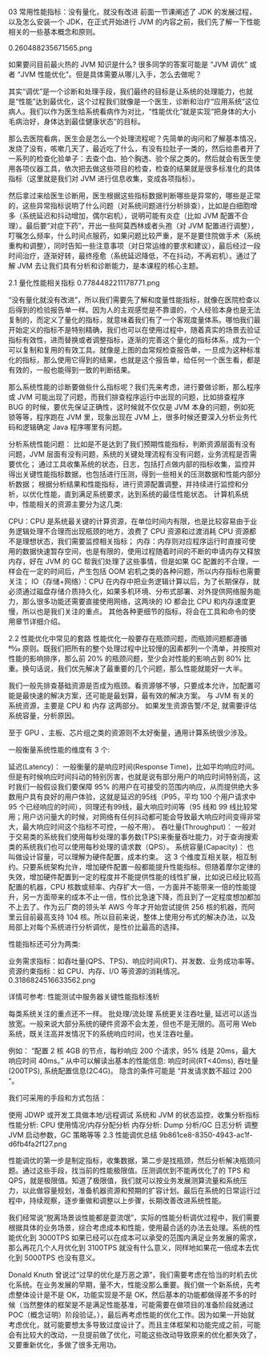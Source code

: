03 常用性能指标：没有量化，就没有改进
前面一节课阐述了 JDK 的发展过程，以及怎么安装一个 JDK，在正式开始进行 JVM 的内容之前，我们先了解一下性能相关的一些基本概念和原则。

0.260488235671565.png

如果要问目前最火热的 JVM 知识是什么? 很多同学的答案可能是 “JVM 调优” 或者 “JVM 性能优化”。但是具体需要从哪儿入手，怎么去做呢？

其实“调优”是一个诊断和处理手段，我们最终的目标是让系统的处理能力，也就是“性能”达到最优化，这个过程我们就像是一个医生，诊断和治疗“应用系统”这位病人。我们以作为医生给系统看病作为对比，“性能优化”就是实现“把身体的大小毛病治好，身体达到最佳健康状态”的目标。

那么去医院看病，医生会是怎么一个处理流程呢？先简单的询问和了解基本情况，发烧了没有，咳嗽几天了，最近吃了什么，有没有拉肚子一类的，然后给患者开了一系列的检查化验单子：去查个血、拍个胸透、验个尿之类的。然后就会有医生使用各项仪器工具，依次把去做这些项目的检查，检查的结果就是很多标准化的具体指标（这里就是我们对 JVM 进行信息收集，变成各项指标）。

然后拿过来给医生诊断用，医生根据这些指标数据判断哪些是异常的，哪些是正常的，这些异常指标说明了什么问题（对系统问题进行分析排查），比如是白细胞增多（系统延迟和抖动增加，偶尔宕机），说明可能有炎症（比如 JVM 配置不合理）。最后要“对症下药”，开出一些阿莫西林或者头孢（对 JVM 配置进行调整），叮嘱怎么频率，什么时间点服药，如果问题比较严重，是不是要住院做手术（系统重构和调整），同时告知一些注意事项（对日常运维的要求和建议），最后经过一段时间治疗，逐渐好转，最终痊愈（系统延迟降低，不在抖动，不再宕机）。通过了解 JVM 去让我们具有分析和诊断能力，是本课程的核心主题。

2.1 量化性能相关指标
0.7784482211178771.png

“没有量化就没有改进”，所以我们需要先了解和度量性能指标，就像在医院检查以后得到的检验报告单一样。因为人的主观感觉是不靠谱的，个人经验本身也是无法复制的，而定义了量化的指标，就意味着我们有了一个客观度量体系。哪怕我们最开始定义的指标不是特别精确，我们也可以在使用过程中，随着真实的场景去验证指标有效性，进而替换或者调整指标，逐渐的完善这个量化的指标体系，成为一个可以复制和复用的有效工具。就像是上图的血常规检查报告单，一旦成为这种标准化的指标，那么使用它得到的结果，也就是这个报告单，给任何一个医生看，都是有效的，一般也能得到一致的判断结果。

那么系统性能的诊断要做些什么指标呢？我们先来考虑，进行要做诊断，那么程序或 JVM 可能出现了问题，而我们排查程序运行中出现的问题，比如排查程序 BUG 的时候，要优先保证正确性，这时候就不仅仅是 JVM 本身的问题，例如死锁等等，程序跑在 JVM 里，现象出现在 JVM 上，很多时候还要深入分析业务代码和逻辑确定 Java 程序哪里有问题。

分析系统性能问题： 比如是不是达到了我们预期性能指标，判断资源层面有没有问题，JVM 层面有没有问题，系统的关键处理流程有没有问题，业务流程是否需要优化；
通过工具收集系统的状态，日志，包括打点做内部的指标收集，监控并得出关键性能指标数据，也包括进行压测，得到一些相关的压测数据和性能内部分析数据；
根据分析结果和性能指标，进行资源配置调整，并持续进行监控和分析，以优化性能，直到满足系统要求，达到系统的最佳性能状态。
计算机系统中，性能相关的资源主要分为这几类:

CPU：CPU 是系统最关键的计算资源，在单位时间内有限，也是比较容易由于业务逻辑处理不合理而出现瓶颈的地方，浪费了 CPU 资源和过渡消耗 CPU 资源都不是理想状态，我们需要监控相关指标；
内存：内存则对应程序运行时直接可使用的数据快速暂存空间，也是有限的，使用过程随着时间的不断的申请内存又释放内存，好在 JVM 的 GC 帮我们处理了这些事情，但是如果 GC 配置的不合理，一样会在一定的时间后，产生包括 OOM 宕机之类的各种问题，所以内存指标也需要关注；
IO（存储+网络）：CPU 在内存中把业务逻辑计算以后，为了长期保存，就必须通过磁盘存储介质持久化，如果多机环境、分布式部署、对外提供网络服务能力，那么很多功能还需要直接使用网络，这两块的 IO 都会比 CPU 和内存速度更慢，所以也是我们关注的重点。
其他各种更细节的指标，将会在工具和命令的使用章节详细介绍。

2.2 性能优化中常见的套路
性能优化一般要存在瓶颈问题，而瓶颈问题都遵循 80⁄20 原则。既我们把所有的整个处理过程中比较慢的因素都列一个清单，并按照对性能的影响排序，那么前 20% 的瓶颈问题，至少会对性能的影响占到 80% 比重。换句话说，我们优先解决了最重要的几个问题，那么性能就能好一大半。

我们一般先排查基础资源是否成为瓶颈。看资源够不够，只要成本允许，加配置可能是最快速的解决方案，还可能是最划算，最有效的解决方案。 与 JVM 有关的系统资源，主要是 CPU 和 内存 这两部分。 如果发生资源告警/不足, 就需要评估系统容量，分析原因。

至于 GPU 、主板、芯片组之类的资源则不太好衡量，通用计算系统很少涉及。

一般衡量系统性能的维度有 3 个:

延迟(Latency)： 一般衡量的是响应时间(Response Time)，比如平均响应时间。但是有时候响应时间抖动的特别厉害，也就是说有部分用户的响应时间特别高，这时我们一般假设我们要保障 95% 的用户在可接受的范围内响应，从而提供绝大多数用户具有良好的用户体验，这就是延迟的95线（P95，平均 100 个用户请求中 95 个已经响应的时间），同理还有99线，最大响应时间等（95 线和 99 线比较常用；用户访问量大的时候，对网络有任何抖动都可能会导致最大响应时间变得非常大，最大响应时间这个指标不可控，一般不用）。
吞吐量(Throughput)： 一般对于交易类的系统我们使用每秒处理的事务数(TPS)来衡量吞吐能力，对于查询搜索类的系统我们也可以使用每秒处理的请求数（QPS）。
系统容量(Capacity)： 也叫做设计容量，可以理解为硬件配置，成本约束。
这 3 个维度互相关联，相互制约。只要系统架构允许，增加硬件配置一般都能提升性能指标。但随着摩尔定律的失效，增加硬件配置到一定的程度并不能提供性能的线性扩展，比如说已经比较高配置的机器，CPU 核数或频率、内存扩大一倍，一方面并不能带来一倍的性能提升，另一方面带来的成本不止一倍，性价比急速下降，而且到了一定程度想加都加不上去了。作为云厂商的领头羊 AWS 今年才开始尝试提供 256 核的机器，而阿里云目前最高支持 104 核。所以目前来说，整体上使用分布式的解决办法，以及局部上对每个系统进行分析调优，是性价比最高的选择。

性能指标还可分为两类:

业务需求指标：如吞吐量(QPS、TPS)、响应时间(RT)、并发数、业务成功率等。
资源约束指标：如 CPU、内存、I/O 等资源的消耗情况。
0.3186824516633562.png

详情可参考: 性能测试中服务器关键性能指标浅析

每类系统关注的重点还不一样。 批处理/流处理 系统更关注吞吐量, 延迟可以适当放宽。一般来说大部分系统的硬件资源不会太差，但也不是无限的。高可用 Web 系统，既关注高并发情况下的系统响应时间，也关注吞吐量。

例如： “配置 2 核 4GB 的节点，每秒响应 200 个请求，95% 线是 20ms，最大响应时间 40ms。” 从中可以解读出基本的性能信息: 响应时间(RT<40ms), 吞吐量(200TPS), 系统配置信息(2C4G)。 隐含的条件可能是 “并发请求数不超过 200 “。

我们可采用的手段和方式包括：

使用 JDWP 或开发工具做本地/远程调试
系统和 JVM 的状态监控，收集分析指标
性能分析: CPU 使用情况/内存分配分析
内存分析: Dump 分析/GC 日志分析
调整 JVM 启动参数，GC 策略等等
2.3 性能调优总结
9b861ce8-8350-4943-ac1f-d6fb4fa2f127.png

性能调优的第一步是制定指标，收集数据，第二步是找瓶颈，然后分析解决瓶颈问题。通过这些手段，找当前的性能极限值。压测调优到不能再优化了的 TPS 和 QPS，就是极限值。知道了极限值，我们就可以按业务发展测算流量和系统压力，以此做容量规划，准备机器资源和预期的扩容计划。最后在系统的日常运行过程中，持续观察，逐步重做和调整以上步骤，长期改善改进系统性能。

我们经常说“脱离场景谈性能都是耍流氓”，实际的性能分析调优过程中，我们需要根据具体的业务场景，综合考虑成本和性能，使用最合适的办法去处理。系统的性能优化到 3000TPS 如果已经可以在成本可以承受的范围内满足业务发展的需求，那么再花几个人月优化到 3100TPS 就没有什么意义，同样地如果花一倍成本去优化到 5000TPS 也没有意义。

Donald Knuth 曾说过“过早的优化是万恶之源”，我们需要考虑在恰当的时机去优化系统。在业务发展的早期，量不大，性能没那么重要。我们做一个新系统，先考虑整体设计是不是 OK，功能实现是不是 OK，然后基本的功能都做得差不多的时候（当然整体的框架是不是满足性能基准，可能需要在做项目的准备阶段就通过 POC（概念证明）阶段验证。），最后再考虑性能的优化工作。因为如果一开始就考虑优化，就可能要想太多导致过度设计了。而且主体框架和功能完成之前，可能会有比较大的改动，一旦提前做了优化，可能这些改动导致原来的优化都失效了，又要重新优化，多做了很多无用功。
